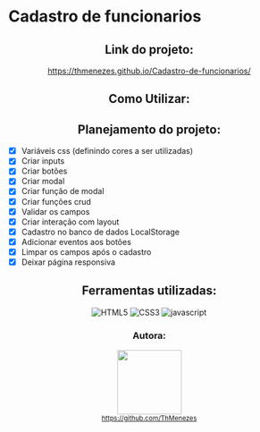 # Cadastro de funcionarios

<div align="center">

## Link do projeto:

https://thmenezes.github.io/Cadastro-de-funcionarios/

</div>

<div align="center">

## Como Utilizar:

</div>

<div align="center">

## Planejamento do projeto:

</div>

- [x] Variáveis css (definindo cores a ser utilizadas)
- [x] Criar inputs 
- [x] Criar botões
- [x] Criar modal
- [x] Criar função de modal
- [x] Criar funções crud
- [x] Validar os campos
- [x] Criar interação com layout
- [x] Cadastro no banco de dados LocalStorage
- [x] Adicionar eventos aos botões
- [x] Limpar os campos após o cadastro
- [x] Deixar página responsiva

<div align="center">

## Ferramentas utilizadas:

![HTML5](https://user-images.githubusercontent.com/109250801/201540543-9f1b15fe-c9ad-4df3-838a-a5a37138c311.png)
![CSS3](https://user-images.githubusercontent.com/109250801/201540546-9fa528be-4b05-4424-8e63-a93c2268cd43.png)
![javascript](https://user-images.githubusercontent.com/109250801/206932871-5bdb1ba4-6e4a-496c-b444-d6f32640d078.png)

</div>

<div align="center">

### Autora: 
<img src="https://avatars.githubusercontent.com/u/109250801?v=4" width=115><br><sub> https://github.com/ThMenezes</sub>

</div>



